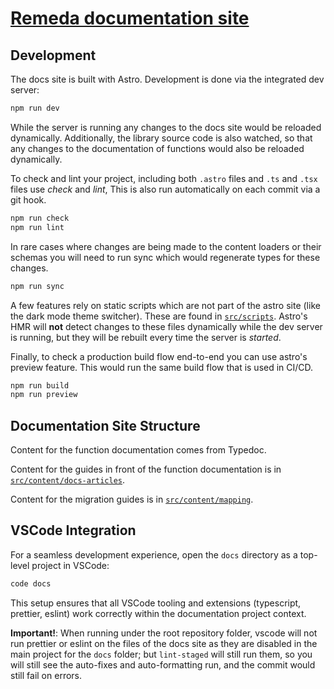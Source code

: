 # [Remeda documentation site](https://remedajs.com)

## Development

The docs site is built with Astro. Development is done via the integrated dev
server:

```bash
npm run dev
```

While the server is running any changes to the docs site would be reloaded
dynamically. Additionally, the library source code is also watched, so that any
changes to the documentation of functions would also be reloaded dynamically.

To check and lint your project, including both `.astro` files and `.ts` and
`.tsx` files use _check_ and _lint_, This is also run automatically on each
commit via a git hook.

```bash
npm run check
npm run lint
```

In rare cases where changes are being made to the content loaders or their
schemas you will need to run sync which would regenerate types for these
changes.

```bash
npm run sync
```

A few features rely on static scripts which are not part of the astro site
(like the dark mode theme switcher). These are found in
[`src/scripts`](src/scripts/README.md). Astro's HMR will **not** detect changes
to these files dynamically while the dev server is running, but they will be
rebuilt every time the server is _started_.

Finally, to check a production build flow end-to-end you can use astro's preview
feature. This would run the same build flow that is used in CI/CD.

```bash
npm run build
npm run preview
```

## Documentation Site Structure

Content for the function documentation comes from Typedoc.

Content for the guides in front of the function documentation is in [`src/content/docs-articles`](src/content/docs-articles).

Content for the migration guides is in [`src/content/mapping`](src/content/mapping).

## VSCode Integration

For a seamless development experience, open the `docs` directory as a top-level project in VSCode:

```bash
code docs
```

This setup ensures that all VSCode tooling and extensions (typescript, prettier, eslint) work correctly within the documentation project context.

**Important!**: When running under the root repository folder, vscode will not run prettier or eslint on the files of the docs site as they are disabled in the main project for the `docs` folder; but `lint-staged` will still run them, so you will still see the auto-fixes and auto-formatting run, and the commit would still fail on errors.
